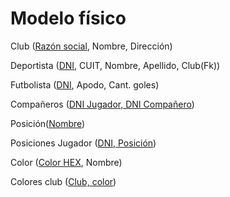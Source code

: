 # Modelo físico

Club (<u>Razón social</u>, Nombre, Dirección)

Deportista (<u>DNI</u>, CUIT, Nombre, Apellido, Club(Fk))

Futbolista (<u>DNI</u>, Apodo, Cant. goles)

Compañeros (<u>DNI Jugador, DNI Compañero</u>)

Posición(<u>Nombre</u>)

Posiciones Jugador (<u>DNI, Posición</u>)

Color (<u>Color HEX</u>, Nombre)

Colores club (<u>Club, color</u>)

